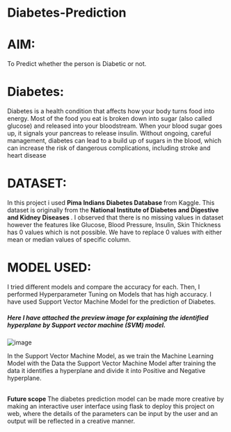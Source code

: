 # Diabetes-Prediction
# AIM:
To Predict whether the person is Diabetic or not.
# Diabetes:
Diabetes is a health condition that affects how your body turns food into energy. Most of the food you eat is broken down into sugar (also called glucose) and released into your bloodstream. When your blood sugar goes up, it signals your pancreas to release insulin.
Without ongoing, careful management, diabetes can lead to a build up of sugars in the blood, which can increase the risk of dangerous complications, including stroke and heart disease
# DATASET:
In this project i used <strong> Pima Indians Diabetes Database </strong> from Kaggle. This dataset is originally from the <strong> National Institute of Diabetes and Digestive and Kidney Diseases </strong> .
     I observed that there is no missing values in dataset however the features like Glucose, Blood Pressure, Insulin, Skin Thickness has 0 values which is not possible. We have to replace 0 values with either mean or median values of specific column.
# MODEL USED:
I tried different models and compare the accuracy for each. Then, I performed Hyperparameter Tuning on Models that has high accuracy. I have used Support Vector Machine Model for the prediction of Diabetes.

<h5>Here I have attached the preview image for explaining the identified hyperplane by Support vector machine (SVM) model.</h5>

![image](https://user-images.githubusercontent.com/113938735/201736405-429398f7-bb53-40f2-a52b-7052ed3dad79.png)

In the Support Vector Machine Model, as we train the Machine Learning Model with the Data the Support Vector Machine Model after training the data it identifies a hyperplane and divide it into Positive and Negative hyperplane.

<br>
<strong>Future scope </strong>
The diabetes prediction model can be made more creative by making an interactive user interface using flask to deploy this project on web, where the details of the parameters can be input by the user and an output will be reflected in a creative manner.
